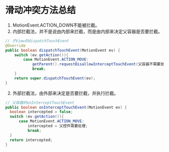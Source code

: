 # 滑动冲突方法总结

1. MotionEvent.ACTION_DOWN不能被拦截。
2. 内部拦截法，并不是说由内部来拦截，而是由内部来决定父容器是否要拦截。
  ```java
  // 子View的dispatchTouchEvent
  @Override
  public boolean dispatchTouchEvent(MotionEvent ev) {
      switch (ev.getAction()){ 
          case MotionEvent.ACTION_MOVE:
              getParent().requestDisallowInterceptTouchEvent(父容器不需要处理)
              break;   
      }
      return super.dispatchTouchEvent(ev);
  }
  ```
2. 外部拦截法，由外部来决定是否要拦截，并执行拦截。
  ```java
  // 父容器的onInterceptTouchEvent
  public boolean onInterceptTouchEvent(MotionEvent ev) {
    boolean intercepted = false;
    switch (ev.getAction()){
        case MotionEvent.ACTION_MOVE:
            intercepted = 父控件需要处理;
            break;
    }
    return intercepted;
}
  ```
